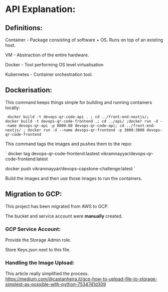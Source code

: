 # API Explanation:
## Definitions:
Container - Package consisting of  software + OS. Runs on top of an existing host.

VM - Abstraction of the entire hardware.

Docker - Tool performing OS level virtualisation

Kubernetes - Container orchestration tool.


## Dockerisation:

This command keeps things simple for building and running containers locally:

` docker build -t devops-qr-code-api . ; cd ../front-end-nextjs/; docker build -t devops-qr-code-frontend .; cd ../api/ ;docker run -d --name devops-qr-api -p 8000:80 devops-qr-code-api; cd ../front-end-nextjs/ ; docker run -d --name devops-qr-frontend -p 3000:3000 devops-qr-code-frontend`

This command tags the images and pushes them to the repo:

`
docker tag devops-qr-code-frontend:lastest vikramnayyar/devops-qr-code-frontend:latest

docker push vikramnayyar/devops-capstone-challenge:latest
`

Build the images and then use those images to run the containers.

## Migration to GCP:

This project has been migrated from AWS to GCP.

The bucket and service account were <b>manually</b> created.

### GCP Service Account:

Provide the Storage Admin role.

Store Keys.json next to this file.

### Handling the Image Upload:

This article really simplified the process.
https://medium.com/@castanheira.it/gcp-how-to-upload-file-to-storage-simplest-as-possible-with-python-7534741d309

